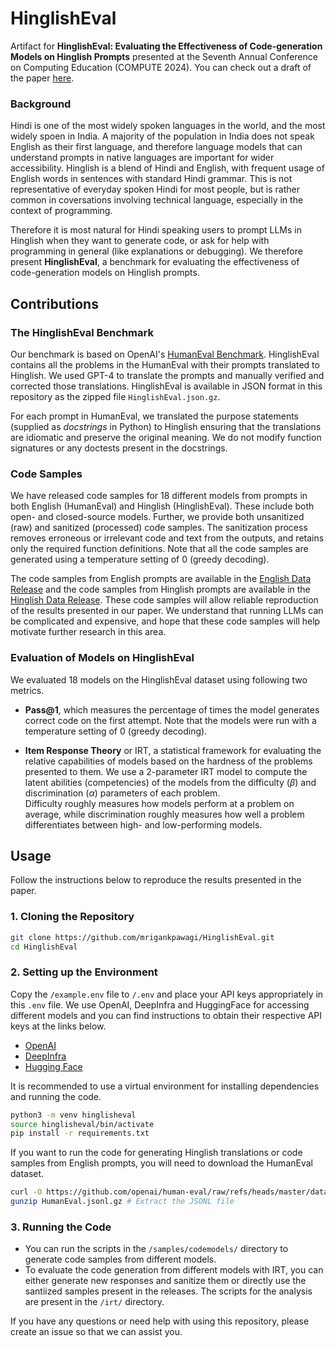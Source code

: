 # HinglishEval

Artifact for **HinglishEval: Evaluating the Effectiveness of Code-generation Models on Hinglish Prompts** presented at the Seventh Annual Conference on Computing Education (COMPUTE 2024). You can check out a draft of the paper [here](/draft/HinglishEval.pdf).

### Background

Hindi is one of the most widely spoken languages in the world, and the most widely spoen in India. A majority of the population in India does not speak English as their first language, and therefore language models that can understand prompts in native languages are important for wider accessibility. Hinglish is a blend of Hindi and English, with frequent usage of English words in sentences with standard Hindi grammar. This is not representative of everyday spoken Hindi for most people, but is rather common in coversations involving technical language, especially in the context of programming.

Therefore it is most natural for Hindi speaking users to prompt LLMs in Hinglish when they want to generate code, or ask for help with programming in general (like explanations or debugging). We therefore present **HinglishEval**, a benchmark for evaluating the effectiveness of code-generation models on Hinglish prompts.

## Contributions

### The HinglishEval Benchmark

Our benchmark is based on OpenAI's [HumanEval Benchmark](https://github.com/openai/human-eval). HinglishEval contains all the problems in the HumanEval with their prompts translated to Hinglish. We used GPT-4 to translate the prompts and manually verified and corrected those translations. HinglishEval is available in JSON format in this repository as the zipped file `HinglishEval.json.gz`.

For each prompt in HumanEval, we translated the purpose statements (supplied as _docstrings_ in Python) to Hinglish ensuring that the translations are idiomatic and preserve the original meaning. We do not modify function signatures or any doctests present in the docstrings.

### Code Samples

We have released code samples for 18 different models from prompts in both English (HumanEval) and Hinglish (HinglishEval). These include both open- and closed-source models. Further, we provide both unsanitized (raw) and sanitized (processed) code samples. The sanitization process removes erroneous or irrelevant code and text from the outputs, and retains only the required function definitions. Note that all the code samples are generated using a temperature setting of 0 (greedy decoding).

The code samples from English prompts are available in the [English Data Release](https://github.com/mrigankpawagi/HinglishEval/releases/tag/English) and the code samples from Hinglish prompts are available in the [Hinglish Data Release](https://github.com/mrigankpawagi/HinglishEval/releases/tag/Hinglish). These code samples will allow reliable reproduction of the results presented in our paper. We understand that running LLMs can be complicated and expensive, and hope that these code samples will help motivate further research in this area.

### Evaluation of Models on HinglishEval

We evaluated 18 models on the HinglishEval dataset using following two metrics.

- **Pass@1**, which measures the percentage of times the model generates correct code on the first attempt. Note that the models were run with a temperature setting of 0 (greedy decoding).

- **Item Response Theory** or IRT, a statistical framework for evaluating the relative capabilities of models based on the hardness of the problems presented to them. We use a 2-parameter IRT model to compute the latent abilities (competencies) of the models from the difficulty ($\beta$) and discrimination ($\alpha$) parameters of each problem.
  <br>
  Difficulty roughly measures how models perform at a problem on average, while discrimination roughly measures how well a problem differentiates between high- and low-performing models.

## Usage

Follow the instructions below to reproduce the results presented in the paper.

### 1. Cloning the Repository

```bash
git clone https://github.com/mrigankpawagi/HinglishEval.git
cd HinglishEval
```

### 2. Setting up the Environment

Copy the `/example.env` file to `/.env` and place your API keys appropriately in this `.env` file. We use OpenAI, DeepInfra and HuggingFace for accessing different models and you can find instructions to obtain their respective API keys at the links below.

- [OpenAI](https://openai.com/index/openai-api/)
- [DeepInfra](https://deepinfra.com/docs/deep_infra_api)
- [Hugging Face](https://huggingface.co/docs/api-inference/en/index)

It is recommended to use a virtual environment for installing dependencies and running the code.

```bash
python3 -m venv hinglisheval
source hinglisheval/bin/activate
pip install -r requirements.txt
```

If you want to run the code for generating Hinglish translations or code samples from English prompts, you will need to download the HumanEval dataset.

```bash
curl -O https://github.com/openai/human-eval/raw/refs/heads/master/data/HumanEval.jsonl.gz
gunzip HumanEval.jsonl.gz # Extract the JSONL file
```

### 3. Running the Code

- You can run the scripts in the `/samples/codemodels/` directory to generate code samples from different models. 
- To evaluate the code generation from different models with IRT, you can either generate new responses and sanitize them or directly use the santiized samples present in the releases. The scripts for the analysis are present in the `/irt/` directory.

If you have any questions or need help with using this repository, please create an issue so that we can assist you.
